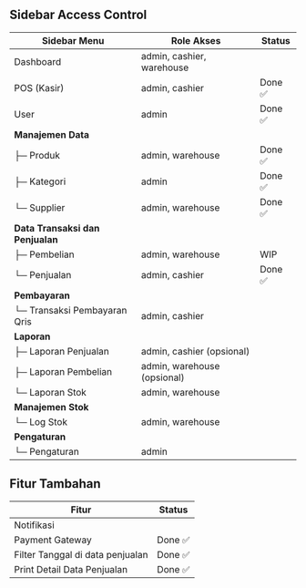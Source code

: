 ## Sidebar Access Control

| Sidebar Menu                     | Role Akses                  | Status  |
| -------------------------------- | --------------------------- | ------- |
| Dashboard                        | admin, cashier, warehouse   |         |
| POS (Kasir)                      | admin, cashier              | Done ✅ |
| User                             | admin                       | Done ✅ |
| **Manajemen Data**               |                             |         |
| ├─ Produk                        | admin, warehouse            | Done ✅ |
| ├─ Kategori                      | admin                       | Done ✅ |
| └─ Supplier                      | admin, warehouse            | Done ✅ |
| **Data Transaksi dan Penjualan** |                             |         |
| ├─ Pembelian                     | admin, warehouse            | WIP     |
| └─ Penjualan                     | admin, cashier              | Done ✅ |
| **Pembayaran**                   |                             |         |
| └─ Transaksi Pembayaran Qris     | admin, cashier              |         |
| **Laporan**                      |                             |         |
| ├─ Laporan Penjualan             | admin, cashier (opsional)   |         |
| ├─ Laporan Pembelian             | admin, warehouse (opsional) |         |
| └─ Laporan Stok                  | admin, warehouse            |         |
| **Manajemen Stok**               |                             |         |
| └─ Log Stok                      | admin, warehouse            |         |
| **Pengaturan**                   |                             |         |
| └─ Pengaturan                    | admin                       |         |

## Fitur Tambahan

| Fitur                            | Status  |
| -------------------------------- | ------- |
| Notifikasi                       |         |
| Payment Gateway                  | Done ✅ |
| Filter Tanggal di data penjualan | Done ✅ |
| Print Detail Data Penjualan      | Done ✅ |
